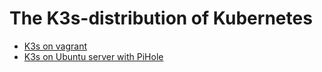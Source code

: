 # The K3s-distribution of Kubernetes

* [K3s on vagrant](kubernetes/k3s_vagrant_tutorial.md)
* [K3s on Ubuntu server with PiHole](kubernetes/k3s_ubuntu_pihole_tutorial.md)

